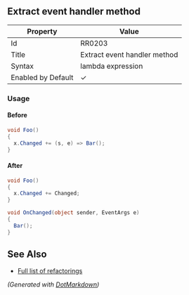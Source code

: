 ## Extract event handler method

| Property           | Value                        |
| ------------------ | ---------------------------- |
| Id                 | RR0203                       |
| Title              | Extract event handler method |
| Syntax             | lambda expression            |
| Enabled by Default | &#x2713;                     |

### Usage

#### Before

```csharp
void Foo()
{
  x.Changed += (s, e) => Bar();
}
```

#### After

```csharp
void Foo()
{
  x.Changed += Changed;
}

void OnChanged(object sender, EventArgs e)
{
  Bar();
}
```

## See Also

* [Full list of refactorings](Refactorings.md)


*\(Generated with [DotMarkdown](http://github.com/JosefPihrt/DotMarkdown)\)*